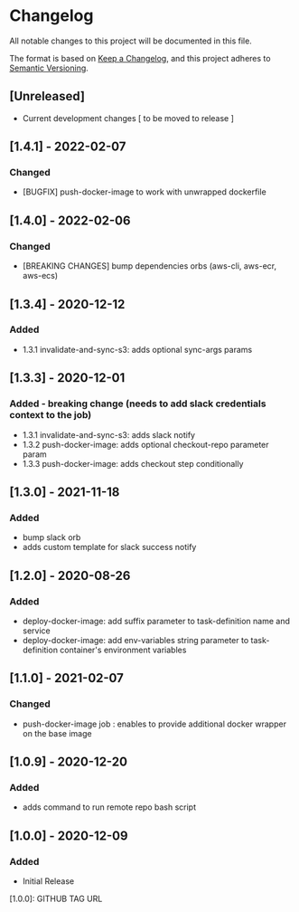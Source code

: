 # Changelog

All notable changes to this project will be documented in this file.

The format is based on [Keep a Changelog](https://keepachangelog.com/en/1.0.0/),
and this project adheres to [Semantic Versioning](https://semver.org/spec/v2.0.0.html).

## [Unreleased]

- Current development changes [ to be moved to release ]

## [1.4.1] - 2022-02-07

### Changed

- [BUGFIX] push-docker-image to work with unwrapped dockerfile

## [1.4.0] - 2022-02-06

### Changed

- [BREAKING CHANGES] bump dependencies orbs (aws-cli, aws-ecr, aws-ecs)

## [1.3.4] - 2020-12-12

### Added

- 1.3.1 invalidate-and-sync-s3: adds optional sync-args params

## [1.3.3] - 2020-12-01

### Added - breaking change (needs to add slack credentials context to the job)

- 1.3.1 invalidate-and-sync-s3: adds slack notify
- 1.3.2 push-docker-image: adds optional checkout-repo parameter param
- 1.3.3 push-docker-image: adds checkout step conditionally

## [1.3.0] - 2021-11-18

### Added

- bump slack orb
- adds custom template for slack success notify

## [1.2.0] - 2020-08-26

### Added

- deploy-docker-image: add suffix parameter to task-definition name and service
- deploy-docker-image: add env-variables string parameter to task-definition container's environment variables

## [1.1.0] - 2021-02-07

### Changed

- push-docker-image job : enables to provide additional docker wrapper on the base image

## [1.0.9] - 2020-12-20

### Added

- adds command to run remote repo bash script

## [1.0.0] - 2020-12-09

### Added

- Initial Release

[1.0.0]: GITHUB TAG URL
